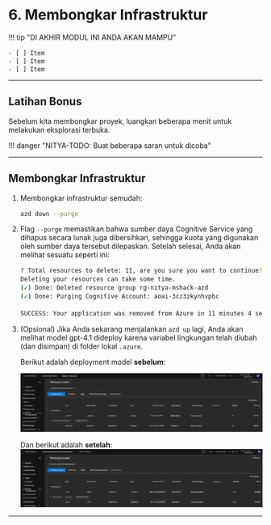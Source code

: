<!--
CO_OP_TRANSLATOR_METADATA:
{
  "original_hash": "6539a34c770f3ceff282370d72ee74dc",
  "translation_date": "2025-09-24T23:34:46+00:00",
  "source_file": "workshop/docs/instructions/6-Teardown-Infrastructure.md",
  "language_code": "id"
}
-->
# 6. Membongkar Infrastruktur

!!! tip "DI AKHIR MODUL INI ANDA AKAN MAMPU"

    - [ ] Item
    - [ ] Item
    - [ ] Item

---

## Latihan Bonus

Sebelum kita membongkar proyek, luangkan beberapa menit untuk melakukan eksplorasi terbuka.

!!! danger "NITYA-TODO: Buat beberapa saran untuk dicoba"

---

## Membongkar Infrastruktur

1. Membongkar infrastruktur semudah:
      
      ```bash title="" linenums="0"
      azd down --purge
      ```
1. Flag `--purge` memastikan bahwa sumber daya Cognitive Service yang dihapus secara lunak juga dibersihkan, sehingga kuota yang digunakan oleh sumber daya tersebut dilepaskan. Setelah selesai, Anda akan melihat sesuatu seperti ini:
      
      ```bash title="" linenums="0"
      ? Total resources to delete: 11, are you sure you want to continue? Yes
      Deleting your resources can take some time.
      (✓) Done: Deleted resource group rg-nitya-mshack-azd
      (✓) Done: Purging Cognitive Account: aoai-3cz3zkynhvpbc

      SUCCESS: Your application was removed from Azure in 11 minutes 4 seconds.
      ```

1. (Opsional) Jika Anda sekarang menjalankan `azd up` lagi, Anda akan melihat model gpt-4.1 dideploy karena variabel lingkungan telah diubah (dan disimpan) di folder lokal `.azure`.

      Berikut adalah deployment model **sebelum**:

      ![Awal](../../../../../translated_images/14-deploy-initial.30e4cf1c29b587bc86efd11a0dd0b6ee6bec92ae4425860272179121951bd917.id.png)

      Dan berikut adalah **setelah**:
      ![Baru](../../../../../translated_images/14-deploy-new.f7f3c355a3cf7299572bca5941cfeec14090237cd3d20310e347f27564089379.id.png)

---

